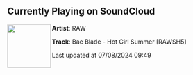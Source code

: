 ## Currently Playing on SoundCloud

[<img align="left" width="100" src="https://i1.sndcdn.com/artworks-ykXBFepCTtkEp26S-YKMngA-t500x500.jpg">](https://soundcloud.com/rawppl/bae-blade-hot-girl-summer-rawsh5)

**Artist**: RAW 

**Track**: Bae Blade - Hot Girl Summer [RAWSH5]

Last updated at 07/08/2024 09:49
